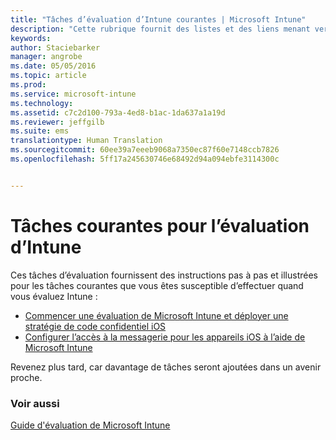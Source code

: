 ```yaml
---
title: "Tâches d’évaluation d’Intune courantes | Microsoft Intune"
description: "Cette rubrique fournit des listes et des liens menant vers des tâches courantes que vous pouvez effectuer à l’aide d’Intune, telles que le déploiement d’un stratégie de code PIN iOS et la configuration d’un accès à une messagerie"
keywords: 
author: Staciebarker
manager: angrobe
ms.date: 05/05/2016
ms.topic: article
ms.prod: 
ms.service: microsoft-intune
ms.technology: 
ms.assetid: c7c2d100-793a-4ed8-b1ac-1da637a1a19d
ms.reviewer: jeffgilb
ms.suite: ems
translationtype: Human Translation
ms.sourcegitcommit: 60ee39a7eeeb9068a7350ec87f60e7148ccb7826
ms.openlocfilehash: 5ff17a245630746e68492d94a094ebfe3114300c


---
```



# Tâches courantes pour l’évaluation d’Intune

Ces tâches d’évaluation fournissent des instructions pas à pas et illustrées pour les tâches courantes que vous êtes susceptible d’effectuer quand vous évaluez Intune :

- [Commencer une évaluation de Microsoft Intune et déployer une stratégie de code confidentiel iOS](start-a-microsoft-intune-trial-and-deploy-ios-pin-policy.md)
- [Configurer l’accès à la messagerie pour les appareils iOS à l’aide de Microsoft Intune](set-up-email-access-for-ios-devices-using-microsoft-intune.md)

Revenez plus tard, car davantage de tâches seront ajoutées dans un avenir proche.

### Voir aussi
[Guide d'évaluation de Microsoft Intune](get-started-with-a-30-day-trial-of-microsoft-intune.md)



<!--HONumber=Jul16_HO4-->


